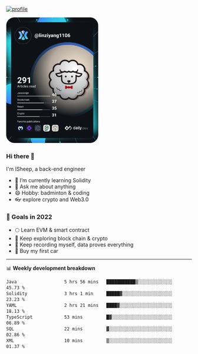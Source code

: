 [![profile](http://img.codelin.xyz/hello-im-isheep.svg)](https://www.calligrapher.ai/)

<a href="https://app.daily.dev/linziyang1106"><img src="/devcard.png" width="250" alt="ISheep's Dev Card"/></a>

### Hi there 🐏

I'm ISheep, a back-end engineer

- 🔭 I’m currently learning Solidity
- 💬 Ask me about anything
- 😄 Hobby: badminton & coding
- 👓 explore crypto and Web3.0

### 🚀 Goals in 2022
+ 🌕 Learn EVM & smart contract
+ 🤔 Keep exploring block chain & crypto
+ 🐏 Keep recording myself, data proves everything
+ 🚗 Buy my first car

-------

📊 **Weekly development breakdown**
<!--START_SECTION:waka-->

```text
Java                  5 hrs 56 mins   ███████████▒░░░░░░░░░░░░░   45.73 %
Solidity              3 hrs 1 min     █████▓░░░░░░░░░░░░░░░░░░░   23.23 %
YAML                  2 hrs 21 mins   ████▓░░░░░░░░░░░░░░░░░░░░   18.13 %
TypeScript            53 mins         █▓░░░░░░░░░░░░░░░░░░░░░░░   06.89 %
SQL                   22 mins         ▓░░░░░░░░░░░░░░░░░░░░░░░░   02.86 %
XML                   10 mins         ▒░░░░░░░░░░░░░░░░░░░░░░░░   01.37 %
```

<!--END_SECTION:waka-->

